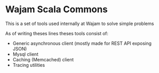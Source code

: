 # Wajam Scala Commons
This is a set of tools used internally at Wajam to solve simple problems

As of writing theses lines theses tools consist of:
-  Generic asynchronous client (mostly made for REST API exposing JSON)
-  Mysql client
-  Caching (Memcached) client
-  Tracing utilities
